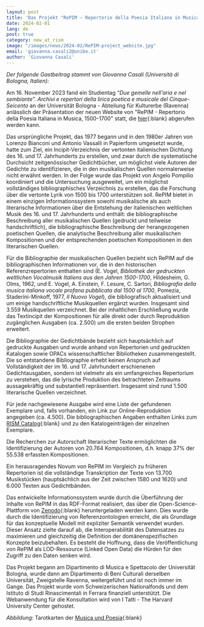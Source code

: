 ```yaml
---
layout: post
title: 'Das Projekt "RePIM – Repertorio della Poesia Italiana in Musica, 1500-1700"'
date: 2024-02-01
lang: de
post: true
category: new_at_rism
image: "/images/news/2024-02/RePIM-project_website.jpg"
email: 'giovanna.casali2@unibo.it'
author: 'Giovanna Casali'
---
```


_Der folgende Gastbeitrag stammt von Giovanna Casali (Università di Bologna, Italien):_

Am 16. November 2023 fand ein Studientag _“Due gemelle nell'aria e nel sembiante”. Archivi e repertori della lirica poetica e musicale del Cinque-Seicento_ an der Universität Bologna - Abteilung für Kulturerbe (Ravenna) anlässlich der Präsentation der neuen Website von "RePIM - Repertorio della Poesia Italiana in Musica, 1500-1700" statt, die [hier](https://repim.itatti.harvard.edu/){:blank} abgerufen werden kann.

Das ursprüngliche Projekt, das 1977 begann und in den 1980er Jahren von Lorenzo Bianconi und Antonio Vassalli in Papierform umgesetzt wurde, hatte zum Ziel, ein Incipit-Verzeichnis der vertonten italienischen Dichtung des 16. und 17. Jahrhunderts zu erstellen, und zwar durch die systematische Durchsicht zeitgenössischer Gedichtbücher, um möglichst viele Autoren der Gedichte zu identifizieren, die in den musikalischen Quellen normalerweise nicht erwähnt werden. In der Folge wurde das Projekt von Angelo Pompilio koordiniert und die Untersuchung ausgeweitet, um ein möglichst vollständiges bibliographisches Verzeichnis zu erstellen, das die Forschung über die vertonte Lyrik von 1500 bis 1700 unterstützen soll. RePIM bietet in einem einzigen Informationssystem sowohl musikalische als auch literarische Informationen über die Entstehung der italienischen weltlichen Musik des 16. und 17. Jahrhunderts und enthält: die bibliographische Beschreibung aller musikalischen Quellen (gedruckt und teilweise handschriftlich), die bibliographische Beschreibung der herangezogenen poetischen Quellen, die analytische Beschreibung aller musikalischen Kompositionen und der entsprechenden poetischen Kompositionen in den literarischen Quellen.

Für die Bibliographie der musikalischen Quellen bezieht sich RePIM auf die bibliographischen Informationen vor, die in den historischen Referenzrepertorien enthalten sind (E. Vogel, _Bibliothek der gedruckten weltlichen Vocalmusik Italiens aus den Jahren 1500-1700_, Hildesheim, G. Olms, 1962, und E. Vogel, A. Einstein, F. Lesure, C. Sartori, _Bibliografia della musica italiana vocale profana pubblicata dal 1500 al 1700_, Pomezia, Staderini-Minkoff, 1977, _Il Nuovo Vogel_), die bibliografisch aktualisiert und um einige handschriftliche Musikquellen ergänzt wurden. Insgesamt sind 3.559 Musikquellen verzeichnet. Bei der inhaltlichen Erschließung wurde das Textincipit der Kompositionen für alle direkt oder durch Reproduktion zugänglichen Ausgaben (ca. 2.500) um die ersten beiden Strophen erweitert.

Die Bibliographie der Gedichtbände bezieht sich hauptsächlich auf gedruckte Ausgaben und wurde anhand von Repertorien und gedruckten Katalogen sowie OPACs wissenschaftlicher Bibliotheken zusammengestellt. Die so entstandene Bibliographie erhebt keinen Anspruch auf Vollständigkeit der im 16. und 17. Jahrhundert erschienenen Gedichtausgaben, sondern ist vielmehr als ein umfangreiches Repertorium zu verstehen, das die lyrische Produktion des betrachteten Zeitraums aussagekräftig und substantiell repräsentiert. Insgesamt sind rund 1.500 literarische Quellen verzeichnet.

Für jede nachgewiesene Ausgabe wird eine Liste der gefundenen Exemplare und, falls vorhanden, ein Link zur Online-Reproduktion angegeben (ca. 4.500). Die bibliographischen Angaben enthalten Links zum [RISM Catalog](https://opac.rism.info/){:blank} und zu den Katalogeinträgen der einzelnen Exemplare.

Die Recherchen zur Autorschaft literarischer Texte ermöglichten die Identifizierung der Autoren von 20.764 Kompositionen, d.h. knapp 37% der 55.538 erfassten Kompositionen.

Ein herausragendes Novum von RePIM im Vergleich zu früheren Repertorien ist die vollständige Transkription der Texte von 13.700 Musikstücken (hauptsächlich aus der Zeit zwischen 1580 und 1620) und 6.000 Texten aus Gedichtbänden.

Das entwickelte Informationssystem wurde durch die Überführung der Inhalte von RePIM in das RDF-Format realisiert, das über die Open-Science-Plattform von [Zenodo](https://zenodo.org/records/5692109){:blank} heruntergeladen werden kann. Dies wurde durch die Identifizierung von Referenzontologien erreicht, die als Grundlage für das konzeptuelle Modell mit expliziter Semantik verwendet wurden. Dieser Ansatz zielte darauf ab, die Interoperabilität des Datensatzes zu maximieren und gleichzeitig die Definition der domänenspezifischen Konzepte beizubehalten. Es besteht die Hoffnung, dass die Veröffentlichung von RePIM als LOD-Ressource (Linked Open Data) die Hürden für den Zugriff zu den Daten senken wird.

Das Projekt begann am Dipartimento di Musica e Spettacolo der Universität Bologna, wurde dann am Dipartimento di Beni Culturali derselben Universität, Zweigstelle Ravenna, weitergeführt und ist noch immer im Gange. Das Projekt wurde vom Schweizerischen Nationalfonds und dem Istituto di Studi Rinascimentali in Ferrara finanziell unterstützt. Die Webanwendung für die Konsultation wird von I Tatti - The Harvard University Center gehostet.

_Abbildung_: Tarotkarten der [Musica und Poesia]( https://www.alchemywebsite.com/mantegna.html){:blank}
